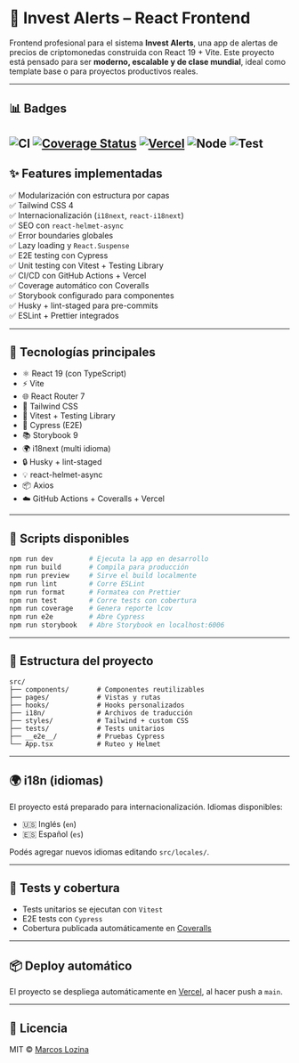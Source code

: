 # 🚀 Invest Alerts – React Frontend

Frontend profesional para el sistema **Invest Alerts**, una app de alertas de precios de criptomonedas construida con React 19 + Vite. Este proyecto está pensado para ser **moderno, escalable y de clase mundial**, ideal como template base o para proyectos productivos reales.

---

## 📊 Badges

![CI](https://github.com/marcoslozina/invest-alerts-reactive-frontend/actions/workflows/ci.yml/badge.svg)
[![Coverage Status](https://coveralls.io/repos/github/marcoslozina/invest-alerts-reactive-frontend/badge.svg?branch=main)](https://coveralls.io/github/marcoslozina/invest-alerts-reactive-frontend?branch=main)
[![Vercel](https://vercel.com/marcoslozina/invest-alerts-reactive-frontend/deploy-status)](https://vercel.com/marcoslozina/invest-alerts-reactive-frontend)
![Node](https://img.shields.io/badge/node-20.x-green)
![Test](https://img.shields.io/badge/tests-passing-brightgreen)
---

## ✨ Features implementadas

✅ Modularización con estructura por capas  
✅ Tailwind CSS 4  
✅ Internacionalización (`i18next`, `react-i18next`)  
✅ SEO con `react-helmet-async`  
✅ Error boundaries globales  
✅ Lazy loading y `React.Suspense`  
✅ E2E testing con Cypress  
✅ Unit testing con Vitest + Testing Library  
✅ CI/CD con GitHub Actions + Vercel  
✅ Coverage automático con Coveralls  
✅ Storybook configurado para componentes  
✅ Husky + lint-staged para pre-commits  
✅ ESLint + Prettier integrados

---

## 🧰 Tecnologías principales

- ⚛️ React 19 (con TypeScript)
- ⚡ Vite
- 🌐 React Router 7
- 🎨 Tailwind CSS
- 🧪 Vitest + Testing Library
- 🧪 Cypress (E2E)
- 📚 Storybook 9
- 🌍 i18next (multi idioma)
- 🔒 Husky + lint-staged
- 💡 react-helmet-async
- 📦 Axios
- ☁️ GitHub Actions + Coveralls + Vercel

---

## 🚀 Scripts disponibles

```bash
npm run dev         # Ejecuta la app en desarrollo
npm run build       # Compila para producción
npm run preview     # Sirve el build localmente
npm run lint        # Corre ESLint
npm run format      # Formatea con Prettier
npm run test        # Corre tests con cobertura
npm run coverage    # Genera reporte lcov
npm run e2e         # Abre Cypress
npm run storybook   # Abre Storybook en localhost:6006
```

---

## 📁 Estructura del proyecto

```
src/
├── components/       # Componentes reutilizables
├── pages/            # Vistas y rutas
├── hooks/            # Hooks personalizados
├── i18n/             # Archivos de traducción
├── styles/           # Tailwind + custom CSS
├── tests/            # Tests unitarios
├── __e2e__/          # Pruebas Cypress
└── App.tsx           # Ruteo y Helmet
```

---

## 🌍 i18n (idiomas)

El proyecto está preparado para internacionalización. Idiomas disponibles:

- 🇺🇸 Inglés (`en`)
- 🇪🇸 Español (`es`)

Podés agregar nuevos idiomas editando `src/locales/`.

---

## 🧪 Tests y cobertura

- Tests unitarios se ejecutan con `Vitest`
- E2E tests con `Cypress`
- Cobertura publicada automáticamente en [Coveralls](https://coveralls.io/github/marcoslozina/invest-alerts-reactive-frontend)

---

## 📦 Deploy automático

El proyecto se despliega automáticamente en [Vercel](https://vercel.com/dashboard), al hacer push a `main`.

---

## 📄 Licencia

MIT © [Marcos Lozina](https://github.com/marcoslozina)